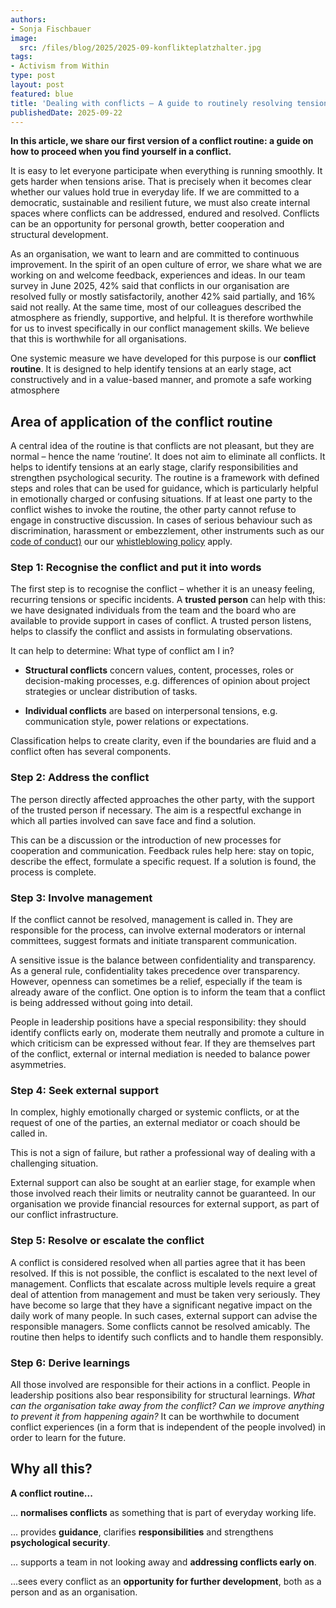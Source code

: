```yaml
---
authors:
- Sonja Fischbauer
image:
  src: /files/blog/2025/2025-09-konflikteplatzhalter.jpg
tags:
- Activism from Within
type: post
layout: post
featured: blue
title: 'Dealing with conflicts – A guide to routinely resolving tensions within the team'
publishedDate: 2025-09-22
---
```


**In this article, we share our first version of a conflict routine: a guide on how to proceed when you find yourself in a conflict.**

It is easy to let everyone participate when everything is running smoothly. It gets harder when tensions arise. That is precisely when it becomes clear whether our values hold true in everyday life. If we are committed to a democratic, sustainable and resilient future, we must also create internal spaces where conflicts can be addressed, endured and resolved. Conflicts can be an opportunity for personal growth, better cooperation and structural development.

As an organisation, we want to learn and are committed to continuous improvement. In the spirit of an open culture of error, we share what we are working on and welcome feedback, experiences and ideas. In our team survey in June 2025, 42% said that conflicts in our organisation are resolved fully or mostly satisfactorily, another 42% said partially, and 16% said not really. At the same time, most of our colleagues described the atmosphere as friendly, supportive, and helpful. It is therefore worthwhile for us to invest specifically in our conflict management skills. We believe that this is worthwhile for all organisations.

One systemic measure we have developed for this purpose is our **conflict routine**. It is designed to help identify tensions at an early stage, act constructively and in a value-based manner, and promote a safe working atmosphere

## Area of application of the conflict routine

A central idea of the routine is that conflicts are not pleasant, but they are normal – hence the name ‘routine’. It does not aim to eliminate all conflicts. It helps to identify tensions at an early stage, clarify responsibilities and strengthen psychological security. The routine is a framework with defined steps and roles that can be used for guidance, which is particularly helpful in emotionally charged or confusing situations. If at least one party to the conflict wishes to invoke the routine, the other party cannot refuse to engage in constructive discussion. In cases of serious behaviour such as discrimination, harassment or embezzlement, other instruments such as our  [code of conduct)](/codeofconduct) our our [whistleblowing policy](files/documents/OKF_WhistleblowingPolicy_Verfahrensordnung.pdf) apply.

### Step 1: Recognise the conflict and put it into words
The first step is to recognise the conflict – whether it is an uneasy feeling, recurring tensions or specific incidents. A **trusted person** can help with this: we have designated individuals from the team and the board who are available to provide support in cases of conflict. A trusted person listens, helps to classify the conflict and assists in formulating observations.

It can help to determine: What type of conflict am I in?

  - **Structural conflicts** concern values, content, processes, roles or decision-making processes, e.g. differences of opinion about project strategies or unclear distribution of tasks.

  - **Individual conflicts** are based on interpersonal tensions, e.g. communication style, power relations or expectations.

Classification helps to create clarity, even if the boundaries are fluid and a conflict often has several components.

### Step 2: Address the conflict
The person directly affected approaches the other party, with the support of the trusted person if necessary. The aim is a respectful exchange in which all parties involved can save face and find a solution.

This can be a discussion or the introduction of new processes for cooperation and communication. Feedback rules help here: stay on topic, describe the effect, formulate a specific request. If a solution is found, the process is complete.

### Step 3: Involve management
If the conflict cannot be resolved, management is called in. They are responsible for the process, can involve external moderators or internal committees, suggest formats and initiate transparent communication.

A sensitive issue is the balance between confidentiality and transparency. As a general rule, confidentiality takes precedence over transparency. However, openness can sometimes be a relief, especially if the team is already aware of the conflict. One option is to inform the team that a conflict is being addressed without going into detail.

People in leadership positions have a special responsibility: they should identify conflicts early on, moderate them neutrally and promote a culture in which criticism can be expressed without fear. If they are themselves part of the conflict, external or internal mediation is needed to balance power asymmetries. 

### Step 4: Seek external support
In complex, highly emotionally charged or systemic conflicts, or at the request of one of the parties, an external mediator or coach should be called in.

This is not a sign of failure, but rather a professional way of dealing with a challenging situation.

External support can also be sought at an earlier stage, for example when those involved reach their limits or neutrality cannot be guaranteed. In our organisation we provide financial resources for external support, as part of our conflict infrastructure.

### Step 5: Resolve or escalate the conflict
A conflict is considered resolved when all parties agree that it has been resolved. If this is not possible, the conflict is escalated to the next level of management. Conflicts that escalate across multiple levels require a great deal of attention from management and must be taken very seriously. They have become so large that they have a significant negative impact on the daily work of many people. In such cases, external support can advise the responsible managers. Some conflicts cannot be resolved amicably. The routine then helps to identify such conflicts and to handle them responsibly.

### Step 6: Derive learnings
All those involved are responsible for their actions in a conflict. People in leadership positions also bear responsibility for structural learnings. *What can the organisation take away from the conflict? Can we improve anything to prevent it from happening again?* It can be worthwhile to document conflict experiences (in a form that is independent of the people involved) in order to learn for the future.

## Why all this?
**A conflict routine...**

... **normalises conflicts** as something that is part of everyday working life.

... provides **guidance**, clarifies **responsibilities** and strengthens **psychological security**.

... supports a team in not looking away and **addressing conflicts early on**.

...sees every conflict as an **opportunity for further development**, both as a person and as an organisation.
